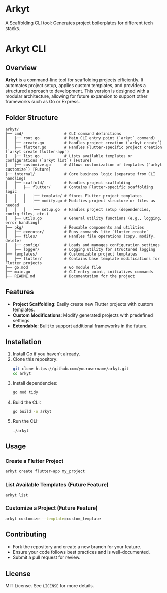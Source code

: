 # Arkyt
A Scaffolding CLI tool:  Generates project boilerplates for different tech stacks.
# Arkyt CLI

## Overview
**Arkyt** is a command-line tool for scaffolding  projects efficiently. It automates project setup, applies custom templates, and provides a structured approach to  development. This version is designed with a modular architecture, allowing for future expansion to support other frameworks such as Go or Express.

## Folder Structure

```
arkyt/
├── cmd/                  # CLI command definitions
│   ├── root.go           # Main CLI entry point (`arkyt` command)
│   ├── create.go         # Handles project creation (`arkyt create`)
│   ├── flutter.go        # Handles Flutter-specific project creation (`arkyt create flutter-app`)
│   ├── list.go           # Lists available templates or configurations (`arkyt list`) [Future]
│   ├── customize.go      # Allows customization of templates (`arkyt customize`) [Future]
├── internal/             # Core business logic (separate from CLI handling)
│   ├── scaffold/         # Handles project scaffolding
│   │   ├── flutter/      # Contains Flutter-specific scaffolding logic
│   │   │   ├── template/ # Stores Flutter project templates
│   │   │   ├── modify.go # Modifies project structure or files as needed
│   │   │   ├── setup.go  # Handles project setup (dependencies, config files, etc.)
│   ├── utils.go          # General utility functions (e.g., logging, error handling)
├── pkg/                  # Reusable components and utilities
│   ├── executor/         # Runs commands like `flutter create`
│   ├── files/            # Handles file operations (copy, modify, delete)
│   ├── config/           # Loads and manages configuration settings
│   ├── logger/           # Logging utility for structured logging
├── templates/            # Customizable project templates
│   ├── flutter/          # Contains base template modifications for Flutter projects
├── go.mod                # Go module file
├── main.go               # CLI entry point, initializes commands
├── README.md             # Documentation for the project
```

## Features
- **Project Scaffolding**: Easily create new Flutter projects with custom templates.
- **Custom Modifications**: Modify generated projects with predefined settings.
- **Extendable**: Built to support additional frameworks in the future.

## Installation
1. Install Go if you haven't already.
2. Clone this repository:
   ```sh
   git clone https://github.com/yourusername/arkyt.git
   cd arkyt
   ```
3. Install dependencies:
   ```sh
   go mod tidy
   ```
4. Build the CLI:
   ```sh
   go build -o arkyt
   ```
5. Run the CLI:
   ```sh
   ./arkyt
   ```

## Usage
### Create a Flutter Project
```sh
arkyt create flutter-app my_project
```

### List Available Templates (Future Feature)
```sh
arkyt list
```

### Customize a Project (Future Feature)
```sh
arkyt customize --template=custom_template
```

## Contributing
- Fork the repository and create a new branch for your feature.
- Ensure your code follows best practices and is well-documented.
- Submit a pull request for review.

## License
MIT License. See `LICENSE` for more details.

